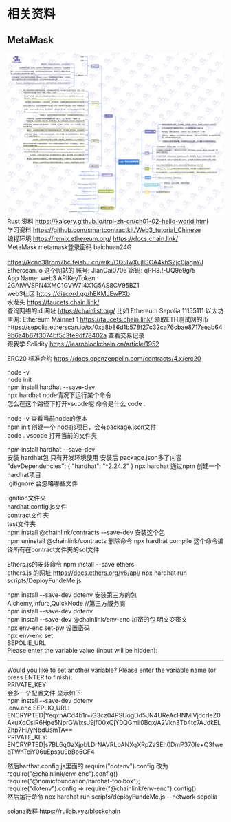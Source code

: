 # 相关资料
## MetaMask
![image](岗位转型路线规划图_副本.jpg)
Rust 资料 https://kaisery.github.io/trpl-zh-cn/ch01-02-hello-world.html  <br>
学习资料 https://github.com/smartcontractkit/Web3_tutorial_Chinese  
编程环境 https://remix.ethereum.org/
https://docs.chain.link/   <br>
MetaMask  metamask登录密码 baichuan24G  <br>
 <br> https://kcno38rbm7bc.feishu.cn/wiki/OQ5lwXujliSOA4khSZjc0jagnYJ<br>
 Etherscan.io 这个网站的 账号: JianCai0706 密码: qPH8.!-UQ9e9g/5  <br>
 App Name: web3  APIKeyToken : 2GAIWVSPN4XMC1GVW7I4X1G5AS8CV95BZ1 <br>
  web3社区 https://discord.gg/hEKMJEwPXb <br>
 水龙头 https://faucets.chain.link/<br>
 查询网络的id 网址 https://chainlist.org/ 比如 Ethereum Sepolia 11155111  以太坊主网: Ethereum Mainnet 1
 https://faucets.chain.link/ 领取ETH测试网的币 <br>
 https://sepolia.etherscan.io/tx/0xa8b86d1b578f27c32ca76cbae8717eeab649b6a4b67f3074bf5c3fe9df78402a 查看交易记录 <br>
 跟我学 Solidity https://learnblockchain.cn/article/1952<br>

 ERC20 标准合约 https://docs.openzeppelin.com/contracts/4.x/erc20 <br>

 node -v <br>
 node init <br>
 npm install hardhat --save-dev <br>
 npx hardhat  node情况下运行某个命令 <br>
 怎么在这个路径下打开vscode呢 命令是什么 code . <br>

node -v 查看当前node的版本           <br>
npm init 创建一个 nodejs项目，会有package.json文件        <br>
code . vscode 打开当前的文件夹       <br>

npm install hardhat --save-dev  <br>安装 hardhat包 只有开发环境使用 安装后 package.json多了内容 <br>"devDependencies": {
    "hardhat": "^2.24.2"
  }
npx hardhat  通过npm 创建一个hardhat项目 <br>
.gitignore 会忽略哪些文件 <br>

ignition文件夹 <br>
hardhat.config.js文件  <br>
contract文件夹 <br>
test文件夹 <br>
npm install @chainlink/contracts --save-dev 安装这个包 <br>
npm uninstall @chainlink/contracts 删除命令
npx hardhat compile 这个命令编译所有在contract文件夹的sol文件


Ethers.js的安装命令 npm install --save ethers <br>
ethers.js 的网址 https://docs.ethers.org/v6/api/ 
npx hardhat run scripts/DeployFundeMe.js

npm install --save-dev dotenv  安装第三方的包  <br>
Alchemy,Infura,QuickNode //第三方服务商  <br>
npm install --save-dev dotenv  <br>
npm install --save-dev @chainlink/env-enc 加密的包 明文变密文 <br>
npx env-enc set-pw 设置密码  <br>
npx env-enc set   <br>
SEPOLIE_URL       <br>
Please enter the variable value (input will be hidden):
**********************************************
Would you like to set another variable? Please enter the variable name (or press ENTER to finish):  <br>
PRIVATE_KEY  <br>
会多一个配置文件 显示如下: <br>
npm install --save-dev dotenv  
.env.enc
SEPLIO_URL: ENCRYPTED|YeqxnACd4b1r+iG3cz04PSUogDd5JN4UReAcHNMiVjdcrIeZ0AkuXdCsIR6Hpe5NprGWixsJ9jfO0xQjY0QGmii0Bqx/A2Vkn3Tb4tc7AJdkELZhp7Hi/yNbdUsmTA==      <br>
PRIVATE_KEY: ENCRYPTED|s7BL6qGaXjpbLDrNAVRLbANXqXRpZaSEh0DmP370Ie+Q3fweqTWnTciY06uEpssu9bBp5GF4               <br>

然后harthat.config.js里面的 require("dotenv").config 改为 require("@chainlink/env-enc").config() <br> 
require("@nomicfoundation/hardhat-toolbox"); <br>
require("dotenv").config  =>  require("@chainlink/env-enc").config() <br>
然后运行命令  npx hardhat run scripts/deployFundeMe.js --network sepolia   <br>



solana教程  https://ruilab.xyz/blockchain <br>

